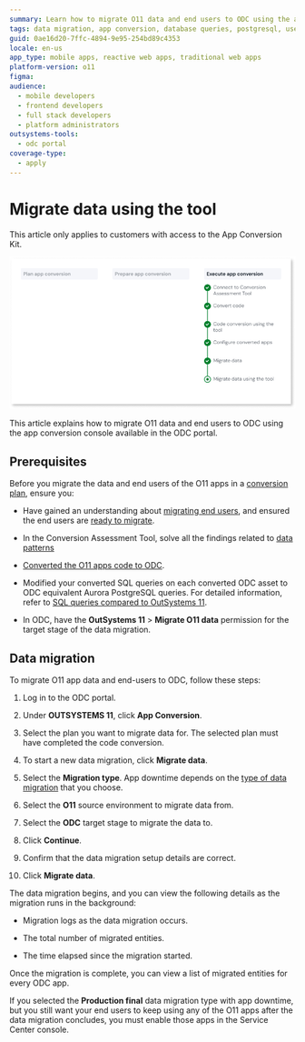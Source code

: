 ```yaml
---
summary: Learn how to migrate O11 data and end users to ODC using the app conversion tool.
tags: data migration, app conversion, database queries, postgresql, user management
guid: 0ae16d20-7ffc-4894-9e95-254bd89c4353
locale: en-us
app_type: mobile apps, reactive web apps, traditional web apps
platform-version: o11
figma:
audience:
  - mobile developers
  - frontend developers
  - full stack developers
  - platform administrators
outsystems-tools:
  - odc portal
coverage-type:
  - apply
---
```


# Migrate data using the tool

<div class="info" markdown="1">

This article only applies to customers with access to the App Conversion Kit.

![Diagram showing the steps to migrate data using the tool.](images/execute-migrate-data-tool-diag.png "Migrate data using the tool Diagram")

</div>

This article explains how to migrate O11 data and end users to ODC using the app conversion console available in the ODC portal.

## Prerequisites

Before you migrate the data and end users of the O11 apps in a [conversion plan](../plan/plan-define-migration-plans.md), ensure you:

* Have gained an understanding about [migrating end users](execute-about-migrate-data.md#end-users), and ensured the end users are [ready to migrate](execute-about-migrate-data.md#ready).

* In the Conversion Assessment Tool, solve all the findings related to [data patterns](../code-patterns/intro.md#data-patterns) 

* [Converted the O11 apps code to ODC](execute-about-migrate-code.md).

* Modified your converted SQL queries on each converted ODC asset to ODC equivalent Aurora PostgreSQL queries. For detailed information, refer to [SQL queries compared to OutSystems 11](https://success.outsystems.com/documentation/outsystems_developer_cloud/onboarding_developers/sql_queries_compared_to_outsystems_11/).

* In ODC, have the **OutSystems 11** > **Migrate O11 data** permission for the target stage of the data migration.

## Data migration

To migrate O11 app data and end-users to ODC, follow these steps:

1. Log in to the ODC portal.

1. Under **OUTSYSTEMS 11**, click **App Conversion**.

1. Select the plan you want to migrate data for. The selected plan must have completed the code conversion.

1. To start a new data migration, click **Migrate data**.

1. Select the **Migration type**. App downtime depends on the [type of data migration](execute-about-migrate-data.md#types-of-migration) that you choose.

1. Select the **O11** source environment to migrate data from.

1. Select the **ODC** target stage to migrate the data to.

1. Click **Continue**.

1. Confirm that the data migration setup details are correct.

1. Click **Migrate data**.

The data migration begins, and you can view the following details as the migration runs in the background:

  * Migration logs as the data migration occurs.

  * The total number of migrated entities.

  * The time elapsed since the migration started.

Once the migration is complete, you can view a list of migrated entities for every ODC app.

<div class="info" markdown=1>

If you selected the **Production final** data migration type with app downtime, but you still want your end users to keep using any of the O11 apps after the data migration concludes, you must enable those apps in the Service Center console.

</div>
